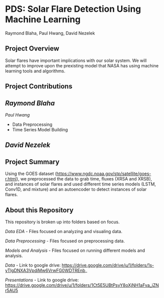 # PDS: Solar Flare Detection Using Machine Learning

Raymond Blaha, Paul Hwang, David Nezelek

## Project Overview

Solar flares have important implications with our solar system. We will attempt to improve upon the prexisting model that NASA has using machine learning tools and algorithms.

## Project Contributions

*Raymond Blaha*
- 

*Paul Hwang*
- Data Preprocessing
- Time Series Model Building

*David Nezelek*
- 


## Project Summary

Using the GOES dataset (https://www.ngdc.noaa.gov/stp/satellite/goes-r.html), we preprocessed the data to grab time, fluxes (XRSA and XRSB), and instances of solar flares and used different time series models (LSTM, Conv1D, and mixture) and an autoencoder to detect instances of solar flares.


## About this Repository

This repository is broken up into folders based on focus.

*Data EDA* - Files focused on analyzing and visualing data.

*Data Preprocessing* - Files focused on preprocessing data.

*Models and Analysis* - Files focused on running different models and analysis.

*Data* - Link to google drive: https://drive.google.com/drive/u/1/folders/1s-yTlgDNXA3VpdiMw6VrwFG0WDTREnb_

*Presentations* - Link to google drive: https://drive.google.com/drive/u/1/folders/1Ct5E5UBtPsyY8oXjNH1aFva_iZNr5AU5
